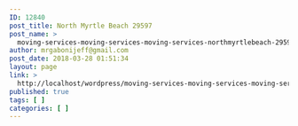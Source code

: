 ```yaml
---
ID: 12840
post_title: North Myrtle Beach 29597
post_name: >
  moving-services-moving-services-moving-services-northmyrtlebeach-29597
author: mrgabonijeff@gmail.com
post_date: 2018-03-28 01:51:34
layout: page
link: >
  http://localhost/wordpress/moving-services-moving-services-moving-services-northmyrtlebeach-29597/
published: true
tags: [ ]
categories: [ ]
---
```

